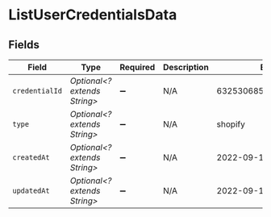 # ListUserCredentialsData


## Fields

| Field                        | Type                         | Required                     | Description                  | Example                      |
| ---------------------------- | ---------------------------- | ---------------------------- | ---------------------------- | ---------------------------- |
| `credentialId`               | *Optional<? extends String>* | :heavy_minus_sign:           | N/A                          | 63253068590a5f1d6cc9b635     |
| `type`                       | *Optional<? extends String>* | :heavy_minus_sign:           | N/A                          | shopify                      |
| `createdAt`                  | *Optional<? extends String>* | :heavy_minus_sign:           | N/A                          | 2022-09-17T02:12:25.619Z     |
| `updatedAt`                  | *Optional<? extends String>* | :heavy_minus_sign:           | N/A                          | 2022-09-17T02:12:25.620Z     |